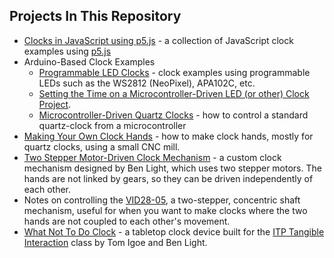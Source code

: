 
## Projects In This Repository

* [Clocks in JavaScript using p5.js](https://github.com/ITPNYU/clock-club/tree/master/P5JS_examples) - a collection of JavaScript clock examples using [p5.js](https://p5js.org)
* Arduino-Based Clock Examples
   * [Programmable LED Clocks](https://github.com/ITPNYU/clock-club/tree/master/Programmable_LED_examples) - clock examples using programmable LEDs such as the WS2812 (NeoPixel), APA102C, etc.
   * [Setting the Time on a Microcontroller-Driven LED (or other) Clock Project](https://github.com/ITPNYU/clock-club/tree/master/Microcontroller_Time_Setting_Methods). 
   * [Microcontroller-Driven Quartz Clocks](https://github.com/ITPNYU/clock-club/tree/master/Analog_Clock_Control) - how to control a standard quartz-clock from a microcontroller
* [Making Your Own Clock Hands](Making_Custom_Clock_Hands) - how to make clock hands, mostly for quartz clocks, using a small CNC mill.
* [Two Stepper Motor-Driven Clock Mechanism](https://github.com/ITPNYU/clock-club/tree/master/two_stepper_clock_mechanism) - a custom clock mechanism designed by Ben Light, which uses two stepper motors. The hands are not linked by gears, so they can be driven independently of each other.
* Notes on controlling the [VID28-05](VID28-05_mechanism), a two-stepper, concentric shaft mechanism, useful for when you want to make clocks where the two hands are not coupled to each other's movement. 
* [What Not To Do Clock](WhatNotToDoClock) - a tabletop clock device built for the [ITP Tangible Interaction](https://itp.nyu.edu/classes/tangible-interaction) class by Tom Igoe and Ben Light.
